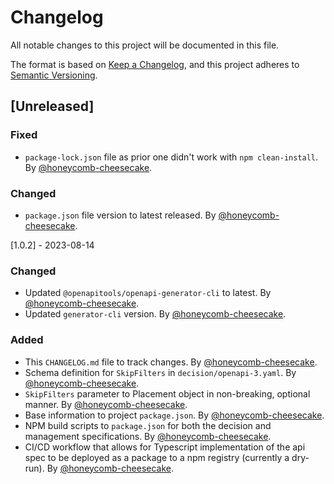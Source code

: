 # Changelog

All notable changes to this project will be documented in this file.

The format is based on [Keep a Changelog](https://keepachangelog.com/en/1.0.0/),
and this project adheres to [Semantic Versioning](https://semver.org/spec/v2.0.0.html).

## [Unreleased]

### Fixed

- `package-lock.json` file as prior one didn't work with `npm clean-install`. By [@honeycomb-cheesecake](https://github.com/honeycomb-cheesecake).

### Changed

- `package.json` file version to latest released. By [@honeycomb-cheesecake](https://github.com/honeycomb-cheesecake).

[1.0.2] - 2023-08-14

### Changed

- Updated `@openapitools/openapi-generator-cli` to latest. By [@honeycomb-cheesecake](https://github.com/honeycomb-cheesecake).
- Updated `generator-cli` version. By [@honeycomb-cheesecake](https://github.com/honeycomb-cheesecake).

### Added

- This `CHANGELOG.md` file to track changes. By [@honeycomb-cheesecake](https://github.com/honeycomb-cheesecake).
- Schema definition for `SkipFilters` in `decision/openapi-3.yaml`. By [@honeycomb-cheesecake](https://github.com/honeycomb-cheesecake).
- `SkipFilters` parameter to Placement object in non-breaking, optional manner. By [@honeycomb-cheesecake](https://github.com/honeycomb-cheesecake).
- Base information to project `package.json`. By [@honeycomb-cheesecake](https://github.com/honeycomb-cheesecake).
- NPM build scripts to `package.json` for both the decision and management specifications. By [@honeycomb-cheesecake](https://github.com/honeycomb-cheesecake).
- CI/CD workflow that allows for Typescript implementation of the api spec to be deployed as a package to a npm registry (currently a dry-run). By [@honeycomb-cheesecake](https://github.com/honeycomb-cheesecake).
